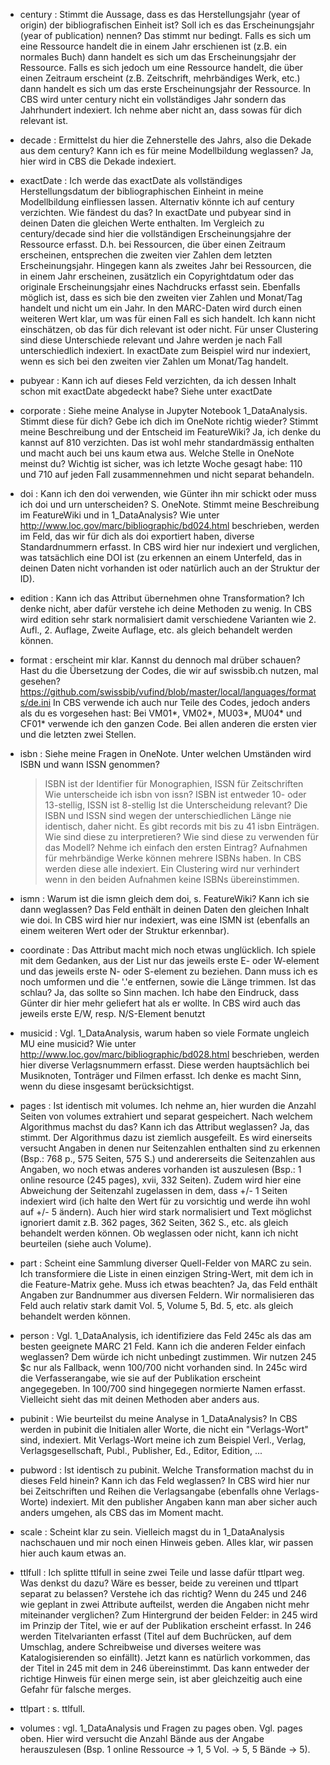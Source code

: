 * century : Stimmt die Aussage, dass es das Herstellungsjahr (year of origin) der bibliografischen Einheit ist? Soll ich es das Erscheinungsjahr (year of publication) nennen?
Das stimmt nur bedingt. Falls es sich um eine Ressource handelt die in einem Jahr erschienen ist (z.B. ein normales Buch) dann handelt es sich um das Erscheinungsjahr der Ressource. Falls es sich jedoch um eine Ressource handelt, die über einen Zeitraum erscheint (z.B. Zeitschrift, mehrbändiges Werk, etc.) dann handelt es sich um das erste Erscheinungsjahr der Ressource.
In CBS wird unter century nicht ein vollständiges Jahr sondern das Jahrhundert indexiert. Ich nehme aber nicht an, dass sowas für dich relevant ist.

* decade : Ermittelst du hier die Zehnerstelle des Jahrs, also die Dekade aus dem century? Kann ich es für meine Modellbildung weglassen?
Ja, hier wird in CBS die Dekade indexiert.

* exactDate : Ich werde das exactDate als vollständiges Herstellungsdatum der bibliographischen Einheint in meine Modellbildung einfliessen lassen. Alternativ könnte ich auf century verzichten. Wie fändest du das?
In exactDate und pubyear sind in deinen Daten die gleichen Werte enthalten. Im Vergleich zu century/decade sind hier die vollständigen Erscheinungsjahre der Ressource erfasst. D.h. bei Ressourcen, die über einen Zeitraum erscheinen, entsprechen die zweiten vier Zahlen dem letzten Erscheinungsjahr. Hingegen kann als zweites Jahr bei Ressourcen, die in einem Jahr erscheinen, zusätzlich ein Copyrightdatum oder das originale Erscheinungsjahr eines Nachdrucks erfasst sein. Ebenfalls möglich ist, dass es sich bie den zweiten vier Zahlen und Monat/Tag handelt und nicht um ein Jahr.
In den MARC-Daten wird durch einen weiteren Wert klar, um was für einen Fall es sich handelt. Ich kann nicht einschätzen, ob das für dich relevant ist oder nicht.
Für unser Clustering sind diese Unterschiede relevant und Jahre werden je nach Fall unterschiedlich indexiert. In exactDate zum Beispiel wird nur indexiert, wenn es sich bei den zweiten vier Zahlen um Monat/Tag handelt.

* pubyear : Kann ich auf dieses Feld verzichten, da ich dessen Inhalt schon mit exactDate abgedeckt habe?
Siehe unter exactDate

* corporate : Siehe meine Analyse in Jupyter Notebook 1_DataAnalysis. Stimmt diese für dich? Gebe ich dich im OneNote richtig wieder? Stimmt meine Beschreibung und der Entscheid im FeatureWiki?
Ja, ich denke du kannst auf 810 verzichten. Das ist wohl mehr standardmässig enthalten und macht auch bei uns kaum etwa aus.
Welche Stelle in OneNote meinst du?
Wichtig ist sicher, was ich letzte Woche gesagt habe: 110 und 710 auf jeden Fall zusammennehmen und nicht separat behandeln.

* doi : Kann ich den doi verwenden, wie Günter ihn mir schickt oder muss ich doi und urn unterscheiden? S. OneNote. Stimmt meine Beschreibung im FeatureWiki und in 1_DataAnalysis?
Wie unter http://www.loc.gov/marc/bibliographic/bd024.html beschrieben, werden im Feld, das wir für dich als doi exportiert haben, diverse Standardnummern erfasst. 
In CBS wird hier nur indexiert und verglichen, was tatsächlich eine DOI ist (zu erkennen an einem Unterfeld, das in deinen Daten nicht vorhanden ist oder natürlich auch an der Struktur der ID).

* edition : Kann ich das Attribut übernehmen ohne Transformation?
Ich denke nicht, aber dafür verstehe ich deine Methoden zu wenig.
In CBS wird edition sehr stark normalisiert damit verschiedene Varianten wie 2. Aufl., 2. Auflage, Zweite Auflage, etc. als gleich behandelt werden können.

* format : erscheint mir klar. Kannst du dennoch mal drüber schauen?
Hast du die Übersetzung der Codes, die wir auf swissbib.ch nutzen, mal gesehen? https://github.com/swissbib/vufind/blob/master/local/languages/formats/de.ini
In CBS verwende ich auch nur Teile des Codes, jedoch anders als du es vorgesehen hast: Bei VM01*, VM02*, MU03*, MU04* und CF01* verwende ich den ganzen Code. Bei allen anderen die ersten vier und die letzten zwei Stellen.

* isbn : Siehe meine Fragen in OneNote.
    Unter welchen Umständen wird ISBN und wann ISSN genommen?
    > ISBN ist der Identifier für Monographien, ISSN für Zeitschriften
    Wie unterscheide ich isbn von issn?
    > ISBN ist entweder 10- oder 13-stellig, ISSN ist 8-stellig
    Ist die Unterscheidung relevant?
    > Die ISBN und ISSN sind wegen der unterschiedlichen Länge nie identisch, daher nicht.
    Es gibt records mit bis zu 41 isbn Einträgen. Wie sind diese zu interpretieren? Wie sind diese zu verwenden für das Modell? Nehme ich einfach den ersten Eintrag?
    > Aufnahmen für mehrbändige Werke können mehrere ISBNs haben. In CBS werden diese alle indexiert. Ein Clustering wird nur verhindert wenn in den beiden Aufnahmen keine ISBNs übereinstimmen.

* ismn : Warum ist die ismn gleich dem doi, s. FeatureWiki? Kann ich sie dann weglassen?
Das Feld enthält in deinen Daten den gleichen Inhalt wie doi. 
In CBS wird hier nur indexiert, was eine ISMN ist (ebenfalls an einem weiteren Wert oder der Struktur erkennbar).

* coordinate : Das Attribut macht mich noch etwas unglücklich. Ich spiele mit dem Gedanken, aus der List nur das jeweils erste E- oder W-element und das jeweils erste N- oder S-element zu beziehen. Dann muss ich es noch umformen und die '.'e entfernen, sowie die Länge trimmen. Ist das schlau?
Ja, das sollte so Sinn machen. Ich habe den Eindruck, dass Günter dir hier mehr geliefert hat als er wollte. 
In CBS wird auch das jeweils erste E/W, resp. N/S-Element benutzt

* musicid : Vgl. 1_DataAnalysis, warum haben so viele Formate ungleich MU eine musicid?
Wie unter http://www.loc.gov/marc/bibliographic/bd028.html beschrieben, werden hier diverse Verlagsnummern erfasst. Diese werden hauptsächlich bei Musiknoten, Tonträger und Filmen erfasst. Ich denke es macht Sinn, wenn du diese insgesamt berücksichtigst.

* pages : Ist identisch mit volumes. Ich nehme an, hier wurden die Anzahl Seiten von volumes extrahiert und separat gespeichert. Nach welchem Algorithmus machst du das? Kann ich das Attribut weglassen?
Ja, das stimmt. Der Algorithmus dazu ist ziemlich ausgefeilt. Es wird einerseits versucht Angaben in denen nur Seitenzahlen enthalten sind zu erkennen (Bsp.: 768 p., 575 Seiten, 575 S.) und andererseits die Seitenzahlen aus Angaben, wo noch etwas anderes vorhanden ist auszulesen (Bsp.: 1 online resource (245 pages), xvii, 332 Seiten). Zudem wird hier eine Abweichung der Seitenzahl zugelassen in dem, dass +/- 1 Seiten indexiert wird (ich halte den Wert für zu vorsichtig und werde ihn wohl auf +/- 5 ändern).
Auch hier wird stark normalisiert und Text möglichst ignoriert damit z.B. 362 pages, 362 Seiten, 362 S., etc. als gleich behandelt werden können.
Ob weglassen oder nicht, kann ich nicht beurteilen (siehe auch Volume).

* part : Scheint eine Sammlung diverser Quell-Felder von MARC zu sein. Ich transformiere die Liste in einen einzigen String-Wert, mit dem ich in die Feature-Matrix gehe. Muss ich etwas beachten?
Ja, das Feld enthält Angaben zur Bandnummer aus diversen Feldern. 
Wir normalisieren das Feld auch relativ stark damit Vol. 5, Volume 5, Bd. 5, etc. als gleich behandelt werden können.

* person : Vgl. 1_DataAnalysis, ich identifiziere das Feld 245c als das am besten geeignete MARC 21 Feld. Kann ich die anderen Felder einfach weglassen?
Dem würde ich nicht unbedingt zustimmen. Wir nutzen 245 $c nur als Fallback, wenn 100/700 nicht vorhanden sind. In 245c wird die Verfasserangabe, wie sie auf der Publikation erscheint angegegeben. In 100/700 sind hingegegen normierte Namen erfasst.
Vielleicht sieht das mit deinen Methoden aber anders aus.

* pubinit : Wie beurteilst du meine Analyse in 1_DataAnalysis?
In CBS werden in pubinit die Initialen aller Worte, die nicht ein "Verlags-Wort" sind, indexiert. Mit Verlags-Wort meine ich zum Beispiel Verl., Verlag, Verlagsgesellschaft, Publ., Publisher, Ed., Editor, Edition, ...

* pubword : Ist identisch zu pubinit. Welche Transformation machst du in dieses Feld hinein? Kann ich das Feld weglassen?
In CBS wird hier nur bei Zeitschriften und Reihen die Verlagsangabe (ebenfalls ohne Verlags-Worte) indexiert.
Mit den publisher Angaben kann man aber sicher auch anders umgehen, als CBS das im Moment macht.

* scale : Scheint klar zu sein. Vielleich magst du in 1_DataAnalysis nachschauen und mir noch einen Hinweis geben.
Alles klar, wir passen hier auch kaum etwas an.

* ttlfull : Ich splitte ttlfull in seine zwei Teile und lasse dafür ttlpart weg. Was denkst du dazu? Wäre es besser, beide zu vereinen und ttlpart separat zu belassen?
Verstehe ich das richtig? Wenn du 245 und 246 wie geplant in zwei Attribute aufteilst, werden die Angaben nicht mehr miteinander verglichen?
Zum Hintergrund der beiden Felder: in 245 wird im Prinzip der Titel, wie er auf der Publikation erscheint erfasst. In 246 werden Titelvarianten erfasst (Titel auf dem Buchrücken, auf dem Umschlag, andere Schreibweise und diverses weitere was Katalogisierenden so einfällt). Jetzt kann es natürlich vorkommen, das der Titel in 245 mit dem in 246 übereinstimmt. Das kann entweder der richtige Hinweis für einen merge sein, ist aber gleichzeitig auch eine Gefahr für falsche merges.

* ttlpart : s. ttlfull.

* volumes : vgl. 1_DataAnalysis und Fragen zu pages oben.
Vgl. pages oben.
Hier wird versucht die Anzahl Bände aus der Angabe herauszulesen (Bsp. 1 online Ressource -> 1, 5 Vol. -> 5, 5 Bände -> 5).
